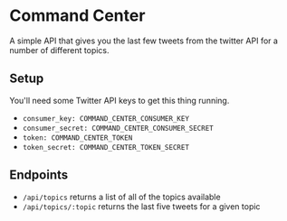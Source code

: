 # Command Center

A simple API that gives you the last few tweets from the twitter API for a number of different topics.

## Setup

You'll need some Twitter API keys to get this thing running.

*  `consumer_key: COMMAND_CENTER_CONSUMER_KEY`
*  `consumer_secret: COMMAND_CENTER_CONSUMER_SECRET`
*  `token: COMMAND_CENTER_TOKEN`
*  `token_secret: COMMAND_CENTER_TOKEN_SECRET`

## Endpoints

* `/api/topics` returns a list of all of the topics available
* `/api/topics/:topic` returns the last five tweets for a given topic